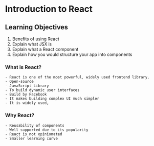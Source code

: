 # Introduction to React

## Learning Objectives

1. Benefits of using React
2. Explain what JSX is
3. Explain what a React component
4. Explain how you would structure your app into components

### What is React?

    - React is one of the most powerful, widely used frontend library.
    - Open-source
    - JavaScript Library
    - To build dynamic user interfaces
    - Build by Facebook
    - It makes building complex UI much simpler
    - It is widely used,

### Why React?

    - Reusability of components
    - Well supported due to its popularity
    - React is not opinionated
    - Smaller learning curve
